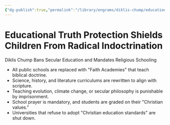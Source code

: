 ```yaml
---
{"dg-publish":true,"permalink":"/library/engrams/diklis-chump/educational-truth-protection-shields-children-from-radical-indoctrination/","tags":["DC/Religion","DC/AS3"]}
---
```


# Educational Truth Protection Shields Children From Radical Indoctrination
Diklis Chump Bans Secular Education and Mandates Religious Schooling
- All public schools are replaced with "Faith Academies" that teach biblical doctrine.  
- Science, history, and literature curriculums are rewritten to align with scripture.  
- Teaching evolution, climate change, or secular philosophy is punishable by imprisonment.  
- School prayer is mandatory, and students are graded on their "Christian values."  
- Universities that refuse to adopt "Christian education standards" are shut down.
